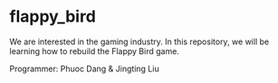 # flappy_bird
We are interested in the gaming industry.
In this repository, we will be learning how to rebuild the Flappy Bird game.

Programmer: Phuoc Dang & Jingting Liu
